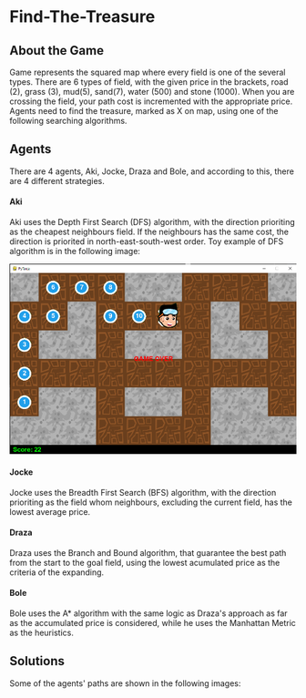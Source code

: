 # Find-The-Treasure

## About the Game
Game represents the squared map where every field is one of the several types. There are 6 types of field, with the given price in the brackets, road (2), grass (3), mud(5), sand(7), water (500) and stone (1000). When you are crossing the field, your path cost is incremented with the appropriate price. Agents need to find the treasure, marked as X on map, using one of the following searching algorithms.

## Agents
There are 4 agents, Aki, Jocke, Draza and Bole, and according to this, there are 4 different strategies. 
#### Aki
Aki uses the Depth First Search (DFS) algorithm, with the direction prioriting as the cheapest neighbours field. If the neighbours has the same cost, the direction is priorited in north-east-south-west order. Toy example of DFS algorithm is in the following image:

![map0Aki](https://github.com/mdodovic/Find-The-Treasure/blob/main/solutions/aki/map3_solution.png?raw=true)

#### Jocke
Jocke uses the Breadth First Search (BFS) algorithm, with the direction prioriting as the field whom neighbours, excluding the current field, has the lowest average price. 
#### Draza
Draza uses the Branch and Bound algorithm, that guarantee the best path from the start to the goal field, using the lowest acumulated price as the criteria of the expanding. 
#### Bole
Bole uses the A* algorithm with the same logic as Draza's approach as far as the accumulated price is considered, while he uses the Manhattan Metric as the heuristics.

## Solutions
Some of the agents' paths are shown in the following images:

